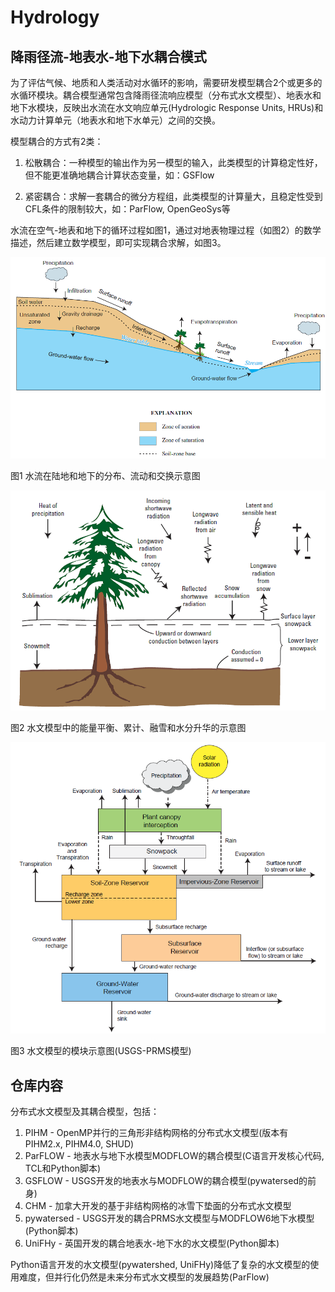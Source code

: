 # Hydrology

## 降雨径流-地表水-地下水耦合模式

为了评估气候、地质和人类活动对水循环的影响，需要研发模型耦合2个或更多的水循环模块。耦合模型通常包含降雨径流响应模型（分布式水文模型）、地表水和地下水模块，反映出水流在水文响应单元(Hydrologic
Response Units, HRUs)和水动力计算单元（地表水和地下水单元）之间的交换。

模型耦合的方式有2类：

1.  松散耦合：一种模型的输出作为另一模型的输入，此类模型的计算稳定性好，但不能更准确地耦合计算状态变量，如：GSFlow

2.  紧密耦合：求解一套耦合的微分方程组，此类模型的计算量大，且稳定性受到CFL条件的限制较大，如：ParFlow,
    OpenGeoSys等

水流在空气-地表和地下的循环过程如图1，通过对地表物理过程（如图2）的数学描述，然后建立数学模型，即可实现耦合求解，如图3。

![](./media/image1.png)

图1 水流在陆地和地下的分布、流动和交换示意图

![](./media/image2.png)

图2 水文模型中的能量平衡、累计、融雪和水分升华的示意图

![](./media/image3.png)

图3 水文模型的模块示意图(USGS-PRMS模型)

## 仓库内容
   
   分布式水文模型及其耦合模型，包括：
   
   1. PIHM - OpenMP并行的三角形非结构网格的分布式水文模型(版本有PIHM2.x, PIHM4.0, SHUD)
   2. ParFLOW - 地表水与地下水模型MODFLOW的耦合模型(C语言开发核心代码, TCL和Python脚本)
   3. GSFLOW - USGS开发的地表水与MODFLOW的耦合模型(pywatersed的前身)
   4. CHM - 加拿大开发的基于非结构网格的冰雪下垫面的分布式水文模型
   5. pywatersed - USGS开发的耦合PRMS水文模型与MODFLOW6地下水模型(Python脚本)
   6. UniFHy - 英国开发的耦合地表水-地下水的水文模型(Python脚本)
   
   Python语言开发的水文模型(pywatershed, UniFHy)降低了复杂的水文模型的使用难度，但并行化仍然是未来分布式水文模型的发展趋势(ParFlow)
